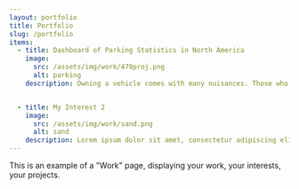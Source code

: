 ```yaml
---
layout: portfolio
title: Portfolio
slug: /portfolio
items:
  - title: Dashboard of Parking Statistics in North America
    image:
      src: /assets/img/work/479proj.png
      alt: parking
    description: Owning a vehicle comes with many nuisances. Those who are moving into new cities will have to take into account parking availability, commute times, costs of parking, and many other variables when deciding to have a car. We aim to provide some context to this problem through visualizations and statistical modeling in order to guide car owners in their decision to own a vehicle in a new city.


  - title: My Interest 2
    image:
      src: /assets/img/work/sand.png
      alt: sand
    description: Lorem ipsum dolor sit amet, consectetur adipiscing elit, sed do eiusmod tempor incididunt ut labore et dolore magna aliqua. Ut enim ad minim veniam, quis nostrud exercitation ullamco laboris nisi ut aliquip ex ea commodo consequat. Duis aute irure dolor in reprehenderit in voluptate velit esse cillum dolore eu fugiat nulla pariatur.
---
```


This is an example of a "Work" page, displaying your work, your interests, your projects.
<br />
<br />
